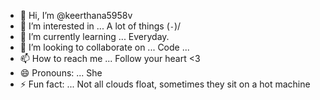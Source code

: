 - 👋 Hi, I’m @keerthana5958v
- 👀 I’m interested in ... A lot of things \(`-`)/
- 🌱 I’m currently learning ... Everyday.
- 💞️ I’m looking to collaborate on ... Code ...
- 📫 How to reach me ... Follow your heart <3
- 😄 Pronouns: ... She
- ⚡ Fun fact: ...  Not all clouds float, sometimes they sit on a hot machine

<!---
keerthana5958v/keerthana5958v is a ✨ special ✨ repository because its `README.md` (this file) appears on your GitHub profile.
You can click the Preview link to take a look at your changes.
--->
